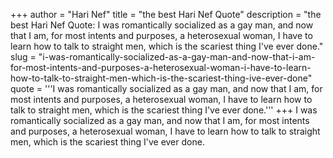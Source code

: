 +++
author = "Hari Nef"
title = "the best Hari Nef Quote"
description = "the best Hari Nef Quote: I was romantically socialized as a gay man, and now that I am, for most intents and purposes, a heterosexual woman, I have to learn how to talk to straight men, which is the scariest thing I've ever done."
slug = "i-was-romantically-socialized-as-a-gay-man-and-now-that-i-am-for-most-intents-and-purposes-a-heterosexual-woman-i-have-to-learn-how-to-talk-to-straight-men-which-is-the-scariest-thing-ive-ever-done"
quote = '''I was romantically socialized as a gay man, and now that I am, for most intents and purposes, a heterosexual woman, I have to learn how to talk to straight men, which is the scariest thing I've ever done.'''
+++
I was romantically socialized as a gay man, and now that I am, for most intents and purposes, a heterosexual woman, I have to learn how to talk to straight men, which is the scariest thing I've ever done.
